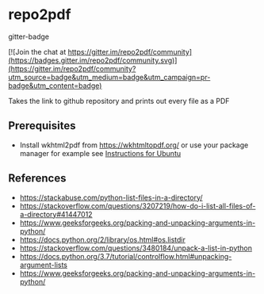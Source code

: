 # repo2pdf
gitter-badge

[![Join the chat at https://gitter.im/repo2pdf/community](https://badges.gitter.im/repo2pdf/community.svg)](https://gitter.im/repo2pdf/community?utm_source=badge&utm_medium=badge&utm_campaign=pr-badge&utm_content=badge)

Takes the link to github repository and prints out every file as a PDF

## Prerequisites
- Install wkhtml2pdf from https://wkhtmltopdf.org/ or use your package manager
  for example see [Instructions for Ubuntu](https://gist.github.com/brunogaspar/bd89079245923c04be6b0f92af431c10)
  
## References
- https://stackabuse.com/python-list-files-in-a-directory/
- https://stackoverflow.com/questions/3207219/how-do-i-list-all-files-of-a-directory#41447012
- https://www.geeksforgeeks.org/packing-and-unpacking-arguments-in-python/
- https://docs.python.org/2/library/os.html#os.listdir
- https://stackoverflow.com/questions/3480184/unpack-a-list-in-python
- https://docs.python.org/3.7/tutorial/controlflow.html#unpacking-argument-lists
- https://www.geeksforgeeks.org/packing-and-unpacking-arguments-in-python/
